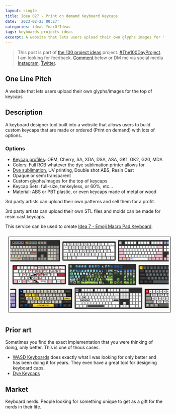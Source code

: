 ```yaml
---
layout: single
title: Idea 027 - Print on demand Keyboard Keycaps
date: '2023-02-23 00:27'
categories: ideas YearOfIdeas
tags: keyboards projects ideas
excerpt: A website that lets users upload their own glyphs images for the top of keycaps
---
```


> This post is part of [the 100 project ideas](/projects/2023-100-ideas/) project. [#The100DayProject](https://www.the100dayproject.org/). I am looking for feedback. <a href='#utterances-comments'>Comment</a> below or DM me via social media <a href="https://instagram.com/funvill" rel="nofollow noopener noreferrer"><i class="fab fa-fw fa-instagram" aria-hidden="true"></i><span class="label">Instagram</span></a>, <a href="https://twitter.com/funvill" rel="nofollow noopener noreferrer"><i class="fab fa-fw fa-twitter" aria-hidden="true"></i><span class="label">Twitter</span></a>.

## One Line Pitch

A website that lets users upload their own glyphs/images for the top of keycaps

## Description

A keyboard designer tool built into a website that allows users to build custom keycaps that are made or ordered (Print on demand) with lots of options.

### Options

- [Keycap profiles](https://keebnews.com/keycap-profiles/0): OEM, Cherry, SA, XDA, DSA, ASA, GK1, GK2, G20, MDA
- Colors: Full RGB whatever the dye sublimation printer allows for
- [Dye sublimation](https://www.youtube.com/watch?v=jNZkzK4l0F8), UV printing, Double shot ABS, Resin Cast
- Opaque or semi transparent
- Custom glyphs/images for the top of keycaps
- Keycap Sets: full-size, tenkeyless, or 60%, etc...
- Material: ABS or PBT plastic, or even keycaps made of metal or wood

3rd party artists can upload their own patterns and sell them for a profit.

3rd party artists can upload their own STL files and molds can be made for resin cast keycaps.

This service can be used to create [Idea 7 - Emoji Macro Pad Keyboard](/idea007-emoji-macro-pad-keyboard).

<img src="/public/uploads/2023/custom-keyboard.png " alt="custom-keyboard" style="float: center; margin: 10px; border: 1px solid black; padding: 5px"/>

## Prior art

Sometimes you find the exact implementation that you were thinking of doing, only better. This is one of thous cases.

- [WASD Keyboards](https://www.wasdkeyboards.com/105-key-iso-custom-cherry-mx-keycap-set.html) does exactly what I was looking for only better and has been doing it for years. They even have a great tool for designing keyboard caps.
- [Dye Keycaps](https://hackaday.com/2023/05/04/easters-over-but-you-can-still-dye-keycaps/)

## Market

Keyboard nerds. People looking for something unique to get as a gift for the nerds in their life.
